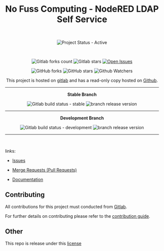 <div align="center" width="100%">


# No Fuss Computing - NodeRED LDAP Self Service

<br>

![Project Status - Active](https://img.shields.io/badge/Project%20Status-Active-green?logo=gitlab&style=plastic) 

<br>

![Gitlab forks count](https://img.shields.io/badge/dynamic/json?label=Forks&query=%24.forks_count&url=https%3A%2F%2Fgitlab.com%2Fapi%2Fv4%2Fprojects%2F48321671%2F&color=ff782e&logo=gitlab&style=plastic) ![Gitlab stars](https://img.shields.io/badge/dynamic/json?label=Stars&query=%24.star_count&url=https%3A%2F%2Fgitlab.com%2Fapi%2Fv4%2Fprojects%2F48321671%2F&color=ff782e&logo=gitlab&style=plastic) [![Open Issues](https://img.shields.io/badge/dynamic/json?color=ff782e&logo=gitlab&style=plastic&label=Open%20Issues&query=%24.statistics.counts.opened&url=https%3A%2F%2Fgitlab.com%2Fapi%2Fv4%2Fprojects%2F48321671%2Fissues_statistics)](https://gitlab.com/nofusscomputing/projects/nodered_ldap_self_service/-/issues)



![GitHub forks](https://img.shields.io/github/forks/NofussComputing/nodered_ldap_self_service?logo=github&style=plastic&color=000000&labell=Forks) ![GitHub stars](https://img.shields.io/github/stars/NofussComputing/nodered_ldap_self_service?color=000000&logo=github&style=plastic) ![Github Watchers](https://img.shields.io/github/watchers/NofussComputing/nodered_ldap_self_service?color=000000&label=Watchers&logo=github&style=plastic)
<br>

This project is hosted on [gitlab](https://gitlab.com/nofusscomputing/projects/nodered_ldap_self_service) and has a read-only copy hosted on [Github](https://github.com/NofussComputing/nodered_ldap_self_service).

----

**Stable Branch**

![Gitlab build status - stable](https://img.shields.io/badge/dynamic/json?color=ff782e&label=Build&query=0.status&url=https%3A%2F%2Fgitlab.com%2Fapi%2Fv4%2Fprojects%2F48321671%2Fpipelines%3Fref%3Dmaster&logo=gitlab&style=plastic) ![branch release version](https://img.shields.io/badge/dynamic/yaml?color=ff782e&logo=gitlab&style=plastic&label=Release&query=%24.commitizen.version&url=https%3A//gitlab.com/nofusscomputing/projects/nodered_ldap_self_service%2F-%2Fraw%2Fmaster%2F.cz.yaml) 

----

**Development Branch** 

![Gitlab build status - development](https://img.shields.io/badge/dynamic/json?color=ff782e&label=Build&query=0.status&url=https%3A%2F%2Fgitlab.com%2Fapi%2Fv4%2Fprojects%2F48321671%2Fpipelines%3Fref%3Ddevelopment&logo=gitlab&style=plastic) ![branch release version](https://img.shields.io/badge/dynamic/yaml?color=ff782e&logo=gitlab&style=plastic&label=Release&query=%24.commitizen.version&url=https%3A//gitlab.com/nofusscomputing/projects/nodered_ldap_self_service%2F-%2Fraw%2Fdevelopment%2F.cz.yaml)

----
<br>

</div>

links:

- [Issues](https://gitlab.com/nofusscomputing/projects/nodered_ldap_self_service/-/issues)

- [Merge Requests (Pull Requests)](https://gitlab.com/nofusscomputing/projects/nodered_ldap_self_service/-/merge_requests)

- [Documentation](http://nofusscomputing.com/projects/ldap_self_service/)


## Contributing
All contributions for this project must conducted from [Gitlab](https://gitlab.com/nofusscomputing/projects/nodered_ldap_self_service).

For further details on contributing please refer to the [contribution guide](CONTRIBUTING.md).


## Other

This repo is release under this [license](LICENSE)


